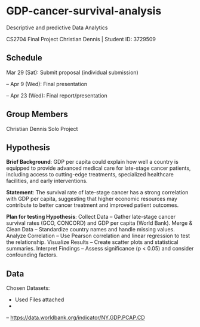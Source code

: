 # GDP-cancer-survival-analysis
Descriptive and predictive Data Analytics

CS2704 Final Project
Christian Dennis | Student ID: 3729509

## Schedule
Mar 29 (Sat): Submit proposal (individual submission)

– Apr 9 (Wed): Final presentation

– Apr 23 (Wed): Final report/presentation

## Group Members
Christian Dennis
Solo Project

## Hypothesis
**Brief Background**: 
GDP per capita could explain how well a country is equipped to provide advanced medical care for late-stage cancer patients, including access to cutting-edge treatments, specialized healthcare facilities, and early interventions.

**Statement**: 
The survival rate of late-stage cancer has a strong correlation with GDP per capita, suggesting that higher economic resources may contribute to better cancer treatment and improved patient outcomes.

**Plan for testing Hypothesis**: 
Collect Data – Gather late-stage cancer survival rates (GCO, CONCORD) and GDP per capita (World Bank).
Merge & Clean Data – Standardize country names and handle missing values.
Analyze Correlation – Use Pearson correlation and linear regression to test the relationship.
Visualize Results – Create scatter plots and statistical summaries.
Interpret Findings – Assess significance (p < 0.05) and consider confounding factors.

## Data
Chosen Datasets:
- Used Files attached
- 
– https://data.worldbank.org/indicator/NY.GDP.PCAP.CD

